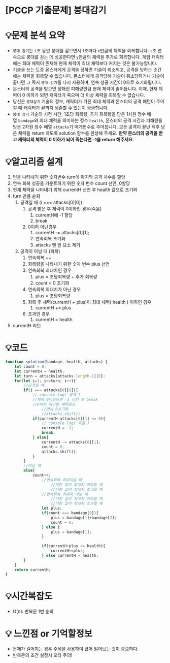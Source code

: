 # [PCCP 기출문제] 붕대감기
# 💡**문제 분석 요약**

- `붕대 감기`는 `t`초 동안 붕대를 감으면서 1초마다 `x`만큼의 체력을 회복합니다. `t`초 연속으로 붕대를 감는 데 성공한다면 `y`만큼의 체력을 추가로 회복합니다. 게임 캐릭터에는 최대 체력이 존재해 현재 체력이 최대 체력보다 커지는 것은 불가능합니다.
- 기술을 쓰는 도중 몬스터에게 공격을 당하면 기술이 취소되고, 공격을 당하는 순간에는 체력을 회복할 수 없습니다. 몬스터에게 공격당해 기술이 취소당하거나 기술이 끝나면 그 즉시 `붕대 감기`를 다시 사용하며, 연속 성공 시간이 0으로 초기화됩니다.
- 몬스터의 공격을 받으면 정해진 피해량만큼 현재 체력이 줄어듭니다. 이때, 현재 체력이 0 이하가 되면 캐릭터가 죽으며 더 이상 체력을 회복할 수 없습니다.
- 당신은 `붕대감기` 기술의 정보, 캐릭터가 가진 최대 체력과 몬스터의 공격 패턴이 주어질 때 캐릭터가 끝까지 생존할 수 있는지 궁금합니다.
- `붕대 감기` 기술의 시전 시간, 1초당 회복량, 추가 회복량을 담은 1차원 정수 배열 `bandage`와 최대 체력을 의미하는 정수 `health`, 몬스터의 공격 시간과 피해량을 담은 2차원 정수 배열 `attacks`가 매개변수로 주어집니다. 모든 공격이 끝난 직후 남은 체력을 return 하도록 solution 함수를 완성해 주세요. **만약 몬스터의 공격을 받고 캐릭터의 체력이 0 이하가 되어 죽는다면 -1을 return 해주세요.**

# 💡**알고리즘 설계**

1. 턴을 나타내기 위한 숫자변수 turn에 마지막 공격 차수를 할당
2. 연속 회복 성공을 카운트하기 위한 숫자 변수 count 선언, 0할당
3. 현재 체력을 나타내기 위해 currentH 선언 후 health 값으로 초기화
4. turn 만큼 순회
    1. 공격일 때 (i ===  attacks[0][0])
        1. 공격 받은 후 체력이 0이하인 경우(죽음)
            1. currentH에 -1 할당
            2. break
        2. 0이하 아닌경우
            1. currentH -= attacks[0][1];
            2. 연속회복 초기화
            3. attacks 맨 앞 요소 제거
    2. 공격이 아닐 때 (회복)
        1. 연속회복 ++
        2. 회복량을 나타내기 위한 숫자 변수 plus 선언
        3. 연속회복 최대치인 경우
            1. plus = 초당회복량 + 추가 회복량
            2. count = 0 초기화
        4. 연속회복 최대치가 아닌 경우
            1. plus = 초당회복량
        5. 회복 후 체력(currentH + plus)이 최대 체력( health ) 이하인 경우
            1. currentH += plus 
        6. 초과인 경우
            1. currentH = health
5. currentH 리턴

# 💡코드

```jsx
function solution(bandage, health, attacks) {
    let count = 0;
    let currentH = health;
    let turn = attacks[attacks.length-1][0];
    for(let i=1; i<=turn; i++){
        //공격일 때
        if(i === attacks[0][0]){
            // console.log('공격')
            //체력 0이하이면 -1 리턴 후 break
            //0이하 아니면 체력감소
                //연속 0초기화
                //attacks.shift()
            if(currentH-attacks[0][1] <= 0){
                // console.log('죽음')
                currentH = -1;
                break;
            } else{
                currentH -= attacks[0][1];
                count = 0;
                attacks.shift();
            }
        }
        //아닐 때
        else{
            count++;
                //연속회복 최대치일 때
                    //더한 값이 최대치 이하일 때
                    //더한 값이 최대치 초과일 때
                //연속회복 최대치 아닐 때
                    //더한 값이 최대치 이하일 때
                    //더한 값이 최대치 초과일 때
                let plus;
                if(count === bandage[0]){
                    plus = bandage[1]+bandage[2];
                    count = 0;
                } else { 
                    plus = bandage[1];
                }
                
                if(currentH+plus <= health){
                    currentH+=plus;
                } else currentH = health;
        }
    }
    return currentH;
}
```

# 💡시간복잡도

- O(n): 반복문 1번 순회

# 💡 느낀점 or 기억할정보

- 문제가 길어지는 경우 주석을 사용하여 끊어 읽어보는 것이 중요하다.
- 반복문의 조건 설정시 오타 주의!

